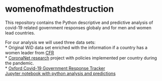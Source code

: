 # womenofmathdestruction

This repository contains the Python descriptive and predictive analysis of covid-19 related government responses globaly and for men and women lead countries.

For our analysis we will used three data sets:
<br>* Original WiD data set enriched with the information if a country has a women leader from [CFR](https://www.cfr.org/article/womens-power-index)
<br>* [CoronaNet research](https://www.coronanet-project.org/index.html) project with policies implemented per country during the pandemic.
<br>* [Oxford Covid-19 Government Response Tracker](https://github.com/OxCGRT)
<br>
[Jupyter notebook with python analysis and predictions](https://github.com/kwulffert/womenofmathdestruction/blob/main/womenofmathdestruction_covid_exploration_prediction.html) 



